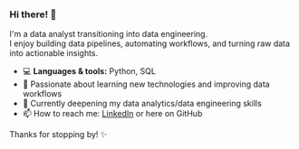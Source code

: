 ### Hi there! 👋

I'm a data analyst transitioning into data engineering.  
I enjoy building data pipelines, automating workflows, and turning raw data into actionable insights.

- 💻 **Languages & tools:** Python, SQL
- 🚀 Passionate about learning new technologies and improving data workflows
- 🌱 Currently deepening my data analytics/data engineering skills
- 📫 How to reach me: [LinkedIn](www.linkedin.com/in/dominika-węgrzyniak-593bb7191) or here on GitHub

Thanks for stopping by! ✨
